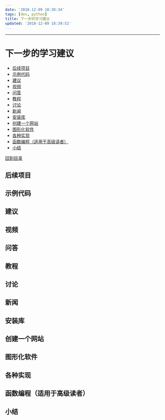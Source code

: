 ```yaml
---
date: '2018-12-09 18:30:34'
tags: [dev, python]
title: 下一步的学习建议
updated: '2018-12-09 18:39:52'
...
```

---
# 下一步的学习建议
<!-- MarkdownTOC -->

- [后续项目](#%E5%90%8E%E7%BB%AD%E9%A1%B9%E7%9B%AE)
- [示例代码](#%E7%A4%BA%E4%BE%8B%E4%BB%A3%E7%A0%81)
- [建议](#%E5%BB%BA%E8%AE%AE)
- [视频](#%E8%A7%86%E9%A2%91)
- [问答](#%E9%97%AE%E7%AD%94)
- [教程](#%E6%95%99%E7%A8%8B)
- [讨论](#%E8%AE%A8%E8%AE%BA)
- [新闻](#%E6%96%B0%E9%97%BB)
- [安装库](#%E5%AE%89%E8%A3%85%E5%BA%93)
- [创建一个网站](#%E5%88%9B%E5%BB%BA%E4%B8%80%E4%B8%AA%E7%BD%91%E7%AB%99)
- [图形化软件](#%E5%9B%BE%E5%BD%A2%E5%8C%96%E8%BD%AF%E4%BB%B6)
- [各种实现](#%E5%90%84%E7%A7%8D%E5%AE%9E%E7%8E%B0)
- [函数编程（适用于高级读者）](#%E5%87%BD%E6%95%B0%E7%BC%96%E7%A8%8B%EF%BC%88%E9%80%82%E7%94%A8%E4%BA%8E%E9%AB%98%E7%BA%A7%E8%AF%BB%E8%80%85%EF%BC%89)
- [小结](#%E5%B0%8F%E7%BB%93)

<!-- /MarkdownTOC -->
[回到目录](../index.md)

<a id="%E5%90%8E%E7%BB%AD%E9%A1%B9%E7%9B%AE"></a>
## 后续项目

<a id="%E7%A4%BA%E4%BE%8B%E4%BB%A3%E7%A0%81"></a>
## 示例代码

<a id="%E5%BB%BA%E8%AE%AE"></a>
## 建议

<a id="%E8%A7%86%E9%A2%91"></a>
## 视频

<a id="%E9%97%AE%E7%AD%94"></a>
## 问答

<a id="%E6%95%99%E7%A8%8B"></a>
## 教程

<a id="%E8%AE%A8%E8%AE%BA"></a>
## 讨论

<a id="%E6%96%B0%E9%97%BB"></a>
## 新闻

<a id="%E5%AE%89%E8%A3%85%E5%BA%93"></a>
## 安装库

<a id="%E5%88%9B%E5%BB%BA%E4%B8%80%E4%B8%AA%E7%BD%91%E7%AB%99"></a>
## 创建一个网站

<a id="%E5%9B%BE%E5%BD%A2%E5%8C%96%E8%BD%AF%E4%BB%B6"></a>
## 图形化软件

<a id="%E5%90%84%E7%A7%8D%E5%AE%9E%E7%8E%B0"></a>
## 各种实现

<a id="%E5%87%BD%E6%95%B0%E7%BC%96%E7%A8%8B%EF%BC%88%E9%80%82%E7%94%A8%E4%BA%8E%E9%AB%98%E7%BA%A7%E8%AF%BB%E8%80%85%EF%BC%89"></a>
## 函数编程（适用于高级读者）

<a id="%E5%B0%8F%E7%BB%93"></a>
## 小结
